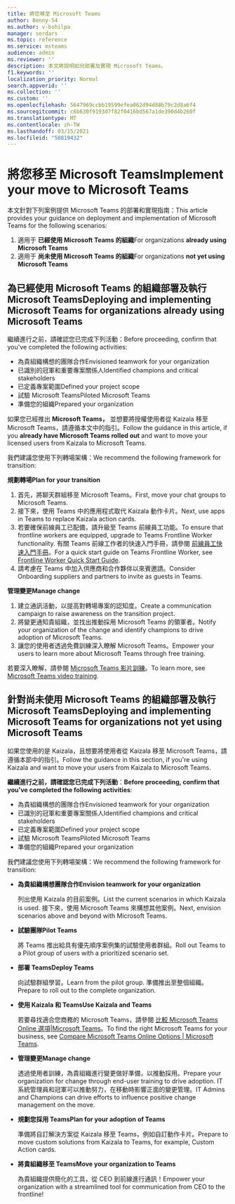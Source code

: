 ```yaml
---
title: 將您移至 Microsoft Teams
author: Benny-54
ms.author: v-bshilpa
manager: serdars
ms.topic: reference
ms.service: msteams
audience: admin
ms.reviewer: ''
description: 本文將說明如何部署及實現 Microsoft Teams。
f1.keywords: ''
localization_priority: Normal
search.appverid: ''
ms.collection: ''
ms.custom: ''
ms.openlocfilehash: 5647969ccbb19599efea062d94d88b79c2d8a6f4
ms.sourcegitcommit: c6b630f9193d7f82f0416bd567a1de390d4b260f
ms.translationtype: MT
ms.contentlocale: zh-TW
ms.lasthandoff: 03/15/2021
ms.locfileid: "50819432"
---
```

# <a name="implement-your-move-to-microsoft-teams"></a><span data-ttu-id="dee39-103">將您移至 Microsoft Teams</span><span class="sxs-lookup"><span data-stu-id="dee39-103">Implement your move to Microsoft Teams</span></span>

<span data-ttu-id="dee39-104">本文針對下列案例提供 Microsoft Teams 的部署和實現指南：</span><span class="sxs-lookup"><span data-stu-id="dee39-104">This article provides your guidance on deployment and implementation of Microsoft Teams for the following scenarios:</span></span>

1. <span data-ttu-id="dee39-105">適用于 **已經使用 Microsoft Teams 的組織**</span><span class="sxs-lookup"><span data-stu-id="dee39-105">For organizations **already using Microsoft Teams**</span></span>
2. <span data-ttu-id="dee39-106">適用于 **尚未使用 Microsoft Teams 的組織**</span><span class="sxs-lookup"><span data-stu-id="dee39-106">For organizations **not yet using Microsoft Teams**</span></span>

## <a name="deploying-and-implementing-microsoft-teams-for-organizations-already-using-microsoft-teams"></a><span data-ttu-id="dee39-107">為已經使用 Microsoft Teams 的組織部署及執行 Microsoft Teams</span><span class="sxs-lookup"><span data-stu-id="dee39-107">Deploying and implementing Microsoft Teams for organizations already using Microsoft Teams</span></span>
 
<span data-ttu-id="dee39-108">繼續進行之前，請確認您已完成下列活動：</span><span class="sxs-lookup"><span data-stu-id="dee39-108">Before proceeding, confirm that you've completed the following activities:</span></span> 

- <span data-ttu-id="dee39-109">為貴組織構想的團隊合作</span><span class="sxs-lookup"><span data-stu-id="dee39-109">Envisioned teamwork for your organization</span></span>  
- <span data-ttu-id="dee39-110">已識別的冠軍和重要專案關係人</span><span class="sxs-lookup"><span data-stu-id="dee39-110">Identified champions and critical stakeholders</span></span> 
- <span data-ttu-id="dee39-111">已定義專案範圍</span><span class="sxs-lookup"><span data-stu-id="dee39-111">Defined your project scope</span></span>  
- <span data-ttu-id="dee39-112">試驗 Microsoft Teams</span><span class="sxs-lookup"><span data-stu-id="dee39-112">Piloted Microsoft Teams</span></span> 
- <span data-ttu-id="dee39-113">準備您的組織</span><span class="sxs-lookup"><span data-stu-id="dee39-113">Prepared your organization</span></span> 

<span data-ttu-id="dee39-114">如果您已經推出 **Microsoft Teams，** 並想要將授權使用者從 Kaizala 移至 Microsoft Teams，請遵循本文中的指引。</span><span class="sxs-lookup"><span data-stu-id="dee39-114">Follow the guidance in this article, if you **already have Microsoft Teams rolled out** and want to move your licensed users from Kaizala to Microsoft Teams.</span></span> 
   
<span data-ttu-id="dee39-115">我們建議您使用下列轉場架構：</span><span class="sxs-lookup"><span data-stu-id="dee39-115">We recommend the following framework for transition:</span></span>  
   
<span data-ttu-id="dee39-116">**規劃轉場**</span><span class="sxs-lookup"><span data-stu-id="dee39-116">**Plan for your transition**</span></span> 
   
1. <span data-ttu-id="dee39-117">首先，將聊天群組移至 Microsoft Teams。</span><span class="sxs-lookup"><span data-stu-id="dee39-117">First, move your chat groups to Microsoft Teams.</span></span>
1. <span data-ttu-id="dee39-118">接下來，使用 Teams 中的應用程式取代 Kaizala 動作卡片。</span><span class="sxs-lookup"><span data-stu-id="dee39-118">Next, use apps in Teams to replace Kaizala action cards.</span></span>
1. <span data-ttu-id="dee39-119">若要確保前線員工已配備，請升級至 Teams 前線員工功能。</span><span class="sxs-lookup"><span data-stu-id="dee39-119">To ensure that frontline workers are equipped, upgrade to Teams Frontline Worker functionality.</span></span> <span data-ttu-id="dee39-120">有關 Teams 前線工作者的快速入門手冊，請參閱 [前線員工快速入門手冊](https://docs.microsoft.com/microsoftteams/flw-quickstart)。</span><span class="sxs-lookup"><span data-stu-id="dee39-120">For a quick start guide on Teams Frontline Worker, see [Frontline Worker Quick Start Guide](https://docs.microsoft.com/microsoftteams/flw-quickstart).</span></span>
1. <span data-ttu-id="dee39-121">請考慮在 Teams 中加入供應商和合作夥伴以來賓邀請。</span><span class="sxs-lookup"><span data-stu-id="dee39-121">Consider Onboarding suppliers and partners to invite as guests in Teams.</span></span>  
  
<span data-ttu-id="dee39-122">**管理變更**</span><span class="sxs-lookup"><span data-stu-id="dee39-122">**Manage change**</span></span>  
   
1. <span data-ttu-id="dee39-123">建立通訊活動，以提高對轉場專案的認知度。</span><span class="sxs-lookup"><span data-stu-id="dee39-123">Create a communication campaign to raise awareness on the transition project.</span></span> 
1. <span data-ttu-id="dee39-124">將變更通知貴組織，並找出推動採用 Microsoft Teams 的領軍者。</span><span class="sxs-lookup"><span data-stu-id="dee39-124">Notify your organization of the change and identify champions to drive adoption of Microsoft Teams.</span></span> 
1. <span data-ttu-id="dee39-125">讓您的使用者透過免費訓練深入瞭解 Microsoft Teams。</span><span class="sxs-lookup"><span data-stu-id="dee39-125">Empower your users to learn more about Microsoft Teams through free training.</span></span> 
   
<span data-ttu-id="dee39-126">若要深入瞭解，請參閱 [Microsoft Teams 影片訓練](https://support.microsoft.com/office/microsoft-teams-video-training-4f108e54-240b-4351-8084-b1089f0d21d7?ui=en-us&rs=en-us&ad=us)。</span><span class="sxs-lookup"><span data-stu-id="dee39-126">To learn more, see [Microsoft Teams video training](https://support.microsoft.com/office/microsoft-teams-video-training-4f108e54-240b-4351-8084-b1089f0d21d7?ui=en-us&rs=en-us&ad=us).</span></span>   
 
## <a name="deploying-and-implementing-microsoft-teams-for-organizations-not-yet-using-microsoft-teams"></a><span data-ttu-id="dee39-127">針對尚未使用 Microsoft Teams 的組織部署及執行 Microsoft Teams</span><span class="sxs-lookup"><span data-stu-id="dee39-127">Deploying and implementing Microsoft Teams for organizations not yet using Microsoft Teams</span></span>
 
<span data-ttu-id="dee39-128">如果您使用的是 Kaizala，且想要將使用者從 Kaizala 移至 Microsoft Teams，請遵循本節中的指引。</span><span class="sxs-lookup"><span data-stu-id="dee39-128">Follow the guidance in this section, if you're using Kaizala and want to move your users from Kaizala to Microsoft Teams.</span></span>
   
<span data-ttu-id="dee39-129">**繼續進行之前，請確認您已完成下列活動**：</span><span class="sxs-lookup"><span data-stu-id="dee39-129">**Before proceeding, confirm that you've completed the following activities**:</span></span> 
   
- <span data-ttu-id="dee39-130">為貴組織構想的團隊合作</span><span class="sxs-lookup"><span data-stu-id="dee39-130">Envisioned teamwork for your organization</span></span> 
- <span data-ttu-id="dee39-131">已識別的冠軍和重要專案關係人</span><span class="sxs-lookup"><span data-stu-id="dee39-131">Identified champions and critical stakeholders</span></span> 
- <span data-ttu-id="dee39-132">已定義專案範圍</span><span class="sxs-lookup"><span data-stu-id="dee39-132">Defined your project scope</span></span>  
- <span data-ttu-id="dee39-133">試驗 Microsoft Teams</span><span class="sxs-lookup"><span data-stu-id="dee39-133">Piloted Microsoft Teams</span></span>
- <span data-ttu-id="dee39-134">準備您的組織</span><span class="sxs-lookup"><span data-stu-id="dee39-134">Prepared your organization</span></span>  
   
<span data-ttu-id="dee39-135">我們建議您使用下列轉場架構：</span><span class="sxs-lookup"><span data-stu-id="dee39-135">We recommend the following framework for transition:</span></span> 
   
- <span data-ttu-id="dee39-136">**為貴組織構想團隊合作**</span><span class="sxs-lookup"><span data-stu-id="dee39-136">**Envision teamwork for your organization**</span></span> 
   
   <span data-ttu-id="dee39-137">列出使用 Kaizala 的目前案例。</span><span class="sxs-lookup"><span data-stu-id="dee39-137">List the current scenarios in which Kaizala is used.</span></span> <span data-ttu-id="dee39-138">接下來，使用 Microsoft Teams 來構想其他案例。</span><span class="sxs-lookup"><span data-stu-id="dee39-138">Next, envision scenarios above and beyond with Microsoft Teams.</span></span>  

- <span data-ttu-id="dee39-139">**試驗團隊**</span><span class="sxs-lookup"><span data-stu-id="dee39-139">**Pilot Teams**</span></span>

   <span data-ttu-id="dee39-140">將 Teams 推出給具有優先順序案例集的試驗使用者群組。</span><span class="sxs-lookup"><span data-stu-id="dee39-140">Roll out Teams to a Pilot group of users with a prioritized scenario set.</span></span> 

- <span data-ttu-id="dee39-141">**部署 Teams**</span><span class="sxs-lookup"><span data-stu-id="dee39-141">**Deploy Teams**</span></span> 

   <span data-ttu-id="dee39-142">向試驗群組學習。</span><span class="sxs-lookup"><span data-stu-id="dee39-142">Learn from the pilot group.</span></span> <span data-ttu-id="dee39-143">準備推出至整個組織。</span><span class="sxs-lookup"><span data-stu-id="dee39-143">Prepare to roll out to the complete organization.</span></span>  

- <span data-ttu-id="dee39-144">**使用 Kaizala 和 Teams**</span><span class="sxs-lookup"><span data-stu-id="dee39-144">**Use Kaizala and Teams**</span></span>  

   <span data-ttu-id="dee39-145">若要尋找適合您商務的 Microsoft Teams，請參閱 [比較 Microsoft Teams Online 選項|Microsoft Teams](https://www.microsoft.com/microsoft-teams/compare-microsoft-teams-options)。</span><span class="sxs-lookup"><span data-stu-id="dee39-145">To find the right Microsoft Teams for your business, see [Compare Microsoft Teams Online Options | Microsoft Teams](https://www.microsoft.com/microsoft-teams/compare-microsoft-teams-options).</span></span> 

- <span data-ttu-id="dee39-146">**管理變更**</span><span class="sxs-lookup"><span data-stu-id="dee39-146">**Manage change**</span></span> 

   <span data-ttu-id="dee39-147">透過使用者訓練，為貴組織進行變更做好準備，以推動採用。</span><span class="sxs-lookup"><span data-stu-id="dee39-147">Prepare your organization for change through end-user training to drive adoption.</span></span> <span data-ttu-id="dee39-148">IT 系統管理員和冠軍可以推動努力，在移動時影響正面的變更管理。</span><span class="sxs-lookup"><span data-stu-id="dee39-148">IT Admins and Champions can drive efforts to influence positive change management on the move.</span></span>  

- <span data-ttu-id="dee39-149">**規劃您採用 Teams**</span><span class="sxs-lookup"><span data-stu-id="dee39-149">**Plan for your adoption of Teams**</span></span>

    <span data-ttu-id="dee39-150">準備將自訂解決方案從 Kaizala 移至 Teams，例如自訂動作卡片。</span><span class="sxs-lookup"><span data-stu-id="dee39-150">Prepare to move custom solutions from Kaizala to Teams, for example, Custom Action cards.</span></span> 
     
- <span data-ttu-id="dee39-151">**將貴組織移至 Teams**</span><span class="sxs-lookup"><span data-stu-id="dee39-151">**Move your organization to Teams**</span></span> 

    <span data-ttu-id="dee39-152">為貴組織提供簡化的工具，從 CEO 到前線進行通訊！</span><span class="sxs-lookup"><span data-stu-id="dee39-152">Empower your organization with a streamlined tool for communication from CEO to the frontline!</span></span> 
